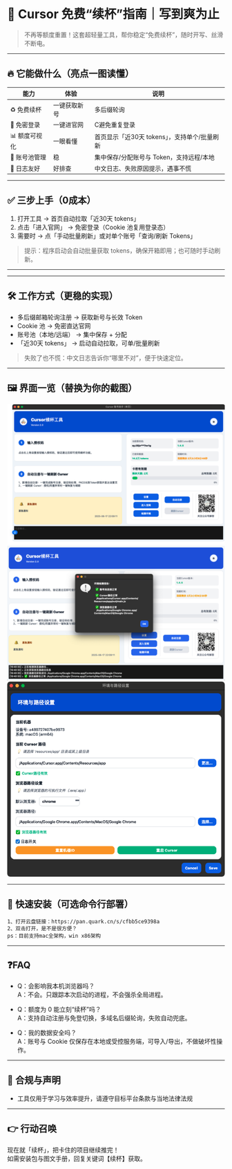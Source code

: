 # 🚀 Cursor 免费“续杯”指南｜写到爽为止

> 不再等额度重置！这套超轻量工具，帮你稳定“免费续杯”，随时开写、丝滑不断电。

---

## 🔥 它能做什么（亮点一图读懂）

| 能力 | 体验 | 说明 |
|---|---|---|
| ♻️ 免费续杯 | 一键获取新号 | 多后缀轮询 |
| 🔐 免密登录 | 一键进官网 | C避免重复登录 |
| 📊 额度可视化 | 一眼看懂 | 首页显示「近30天 tokens」，支持单个/批量刷新 |
| 🧰 账号池管理 | 稳 | 集中保存/分配账号与 Token，支持远程/本地 |
| 📝 日志友好 | 好排查 | 中文日志、失败原因提示，遇事不慌 |

---

## ✅ 三步上手（0成本）

1. 打开工具 → 首页自动拉取「近30天 tokens」
2. 点击「进入官网」 → 免密登录（Cookie 池复用登录态）
3. 需要时 → 点「手动批量刷新」或对单个账号「查询/刷新 Tokens」

> 提示：程序启动会自动批量获取 tokens，确保开箱即用；也可随时手动刷新。

---


---

## 🛠️ 工作方式（更稳的实现）

- 多后缀邮箱轮询注册 → 获取新号与长效 Token  
- Cookie 池 → 免密直达官网  
- 账号池（本地/远端） → 集中保存 + 分配  
- 「近30天 tokens」 → 启动自动拉取，可单/批量刷新  

> 失败了也不慌：中文日志告诉你“哪里不对”，便于快速定位。

---

## 🖼️ 界面一览（替换为你的截图）


![首页示意图](./081801.png)
![环境检测示意图](./081802.png)
![工具设置示意图](./081803.png)


---

## 🧭 快速安装（可选命令行部署）

```bash
1、打开云盘链接：https://pan.quark.cn/s/cfbb5ce9398a
2、双击打开，是不是很方便？
ps：目前支持mac全架构，win x86架构

```

---

## ❓FAQ

- Q：会影响我本机浏览器吗？  
  A：不会。只跟踪本次启动的进程，不会强杀全局进程。

- Q：额度为 0 能立刻“续杯”吗？  
  A：支持自动注册与免登切换，多域名后缀轮询，失败自动兜底。

- Q：我的数据安全吗？  
  A：账号与 Cookie 仅保存在本地或受控服务端，可导入/导出，不做破坏性操作。

---

## 📎 合规与声明
- 工具仅用于学习与效率提升，请遵守目标平台条款与当地法律法规

---

## 👉 行动召唤
现在就「续杯」，把卡住的项目继续推完！  
如需安装包与图文手册，回复关键词【续杯】获取。
